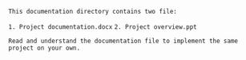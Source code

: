`This documentation directory contains two file:`

`1. Project documentation.docx`
`2. Project overview.ppt`

`Read and understand the documentation file to implement the same project on your own.`
